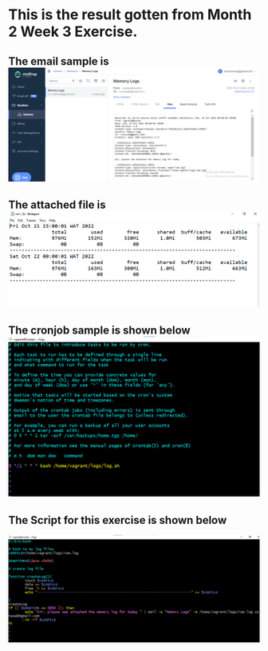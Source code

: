 # This is the result gotten from Month 2 Week 3 Exercise.
## The email sample is <img src="./Images/memorylogs.png">
## The attached file is <img src="./Images/ramlog.png">
## The cronjob sample is shown below <img src="./Images/cronjob.png">
## The Script for this exercise is shown below
<img src="./Images/script.png">